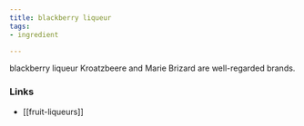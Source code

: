 ```yaml
---
title: blackberry liqueur
tags:
- ingredient

---
```

blackberry liqueur Kroatzbeere and Marie Brizard are well-regarded brands.

### Links

* [[fruit-liqueurs]]
